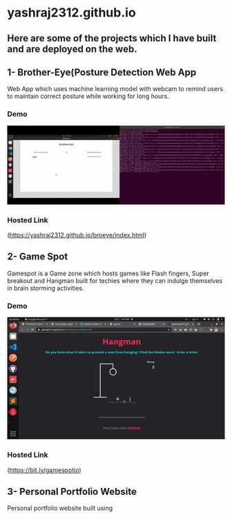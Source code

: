 # yashraj2312.github.io

## Here are some of the projects which I have built and are deployed on the web.

## 1-  Brother-Eye(Posture Detection Web App

Web App which uses machine learning model
with webcam to remind users to maintain
correct posture while working for long hours.

### Demo

![sample_gif](https://raw.githubusercontent.com/yashraj2312/lwr/master/bro.gif)

### Hosted Link

(https://yashraj2312.github.io/broeye/index.html)


## 2- Game Spot

Gamespot is a Game zone which hosts games
like Flash fingers, Super breakout and Hangman
built for techies where they can indulge
themselves in brain storming activities.

### Demo


![sample_gif](https://raw.githubusercontent.com/yashraj2312/lwr/master/gamespot.gif)

### Hosted Link

(https://bit.ly/gamespotio)

## 3- Personal Portfolio Website

Personal portfolio website built using 
